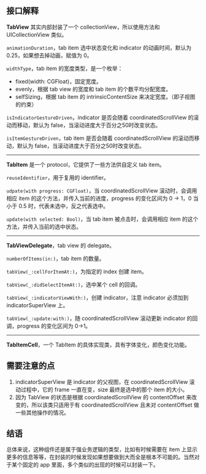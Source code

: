 ## 接口解释

**TabView** 其实内部封装了一个 collectionView，所以使用方法和 UICollectionView 类似。

`animationDuration`，tab item 选中状态变化和 indicator 的动画时间，默认为 0.25，如果想去掉动画，赋值为 0。

`widthType`，tab item 的宽度类型，是一个枚举：
- fixed(width: CGFloat)，固定宽度。
- evenly，根据 tab view 的宽度和 tab item 的个数平均分配宽度。
- selfSizing，根据 tab item 的 intrinsicContentSize 来决定宽度。（即子视图的约束）

`isIndicatorGestureDriven`，indicator 是否会随着 coordinatedScrollView 的滚动而移动，默认为 false，当滚动进度大于百分之50时改变状态。

`isItemGestureDriven`，tab item 是否会随着 coordinatedScrollView 的滚动而移动，默认为 false，当滚动进度大于百分之50时改变状态。

---

**TabItem** 是一个 protocol，它提供了一些方法供自定义 tab item。

`reuseIdentifier`，用于复用的 identifier。

`udpate(with progress: CGFloat)`，当 coordinatedScrollView 滚动时，会调用相应 item 的这个方法，并传入当前的进度，progress 的变化区间为 0 -> 1，0 当小于 0.5 时，代表未选中，反之代表选中。

`update(with selected: Bool)`，当 tab item 被点击时，会调用相应 item 的这个方法，并传入当前的选中状态。

---

**TabViewDelegate**，tab view 的 delegate。

`numberOfItems(in:)`，tab item 的数量。

`tabView(_:cellForItemAt:)`，为指定的 index 创建 item。

`tabView(_:didSelectItemAt:)`，选中某个 cell 的回调。

`tabView(_:indicatorViewWith:)`，创建 indicator，注意 indicator 必须加到 indicatorSuperView 上。

`tabView(_:update:with:)`，随 coordinatedScrollView 滚动更新 indicator 的回调，progress 的变化区间为 0->1。

---

**TabItemCell**，一个 TabItem 的具体实现类，具有字体变化，颜色变化功能。

## 需要注意的点

1. indicatorSuperView 是 indicator 的父视图，在 coordinatedScrollView 滚动过程中，它的 frame 一直在变，size 最终是选中的那个 item 的大小。
2. 因为 TabView 的状态是根据 coordinatedScrollView 的 contentOffset 来改变的，所以该类只适用于有 coordinatedScrollView 且未对 contentOffset 做一些其他操作的情况。

## 结语

总体来说，这种组件还是属于强业务逻辑的类型，比如有时候需要在 item 上显示更多的信息等等，在封装的时候发现如果想要做到大而全是根本不可能的。当然对于某个固定的 app 里面，多个类似的出现的时候可以封装一下。
